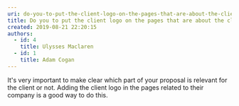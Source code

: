 ```yaml
---
uri: do-you-to-put-the-client-logo-on-the-pages-that-are-about-the-clients-project-only
title: Do you to put the client logo on the pages that are about the client's project only?
created: 2019-08-21 22:20:15
authors:
  - id: 4
    title: Ulysses Maclaren
  - id: 1
    title: Adam Cogan
---
```





<span class='intro'> <p class="ssw15-rteElement-P">It's very important to make clear which part of your proposal is relevant for the client or not. Adding the client logo in the pages related to their company is a good way to do this.​<br></p> </span>




